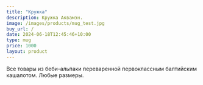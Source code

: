 ```yaml
---
title: "Кружка"
description: Кружка Аквамэн.
image: /images/products/mug_test.jpg
buy_url: /
date: 2024-06-18T12:45:46+10:00
type: mug
price: 1000
layout: product
---
```


Все товары из беби-альпаки переваренной первоклассным балтийским кашалотом. Любые размеры.

